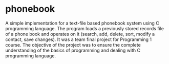 # phonebook
A simple implementation for a text-file based phonebook system using C programming language. 
The program loads a previously stored records file of a phone book and operates on it (search, add, delete, sort, modify a contact, save changes).
It was a team final project for Programming 1 course.
The objective of the project was to ensure the complete understanding of the basics of programming and dealing with C programming language.

